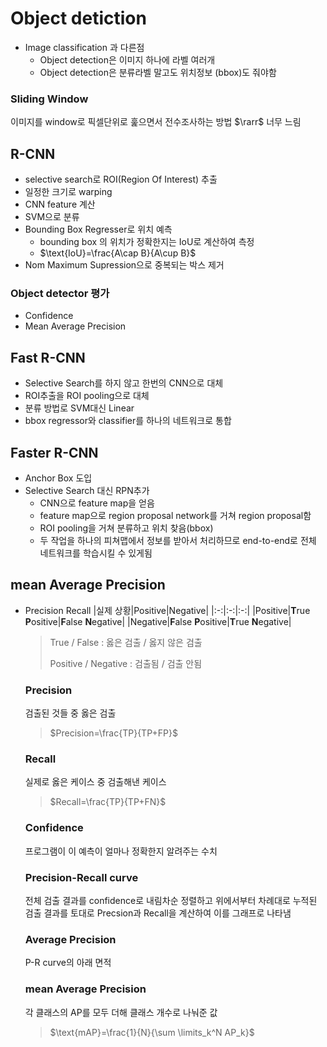 <style>.katex { font-size: 2em !important; } </style>
<h1> Object detiction </h1>

* Image classification 과 다른점
   - Object detection은 이미지 하나에 라벨 여러개
   - Object detection은 분류라벨 말고도 위치정보 (bbox)도 줘야함



<h3> Sliding Window </h3>
 
 이미지를 window로 픽셀단위로 훑으면서 전수조사하는 방법
   $\rarr$ 너무 느림


<h2> R-CNN </h2>

 - selective search로 ROI(Region Of Interest) 추출
 - 일정한 크기로 warping
 - CNN feature 계산
 - SVM으로 분류
 - Bounding Box Regresser로 위치 예측
    - bounding box 의 위치가 정확한지는 IoU로 계산하여 측정
    - $\text{IoU}=\frac{A\cap B}{A\cup B}$
 - Nom Maximum Supression으로 중복되는 박스 제거

 <h3> Object detector 평가 </h3>

 - Confidence
 - Mean Average Precision

<h2> Fast R-CNN </h2>

 - Selective Search를 하지 않고 한번의 CNN으로 대체
 - ROI추출을 ROI pooling으로 대체
 - 분류 방법로 SVM대신 Linear
 - bbox regressor와 classifier를 하나의 네트워크로 통합


<h2> Faster R-CNN </h2>

 - Anchor Box 도입
 - Selective Search 대신 RPN추가
    - CNN으로 feature map을 얻음
    - feature map으로 region proposal network를 거쳐 region proposal함
    - ROI pooling을 거쳐 분류하고 위치 찾음(bbox)
    - 두 작업을 하나의 피쳐맵에서 정보를 받아서 처리하므로 end-to-end로 전체 네트워크를 학습시킬 수 있게됨


<h2>mean Average Precision</h2>

 - Precision Recall
   |실제 상황|Positive|Negative|
   |:-:|:-:|:-:|
   |Positive|<b>T</b>rue <b>P</b>ositive|<b>F</b>alse <b>N</b>egative|
   |Negative|<b>F</b>alse <b>P</b>ositive|<b>T</b>rue <b>N</b>egative|
   > True / False : 옳은 검출 / 옳지 않은 검출<p>
   Positive / Negative : 검출됨 / 검출 안됨
   
   <h3>Precision</h3>
   검출된 것들 중 옳은 검출

   >$Precision=\frac{TP}{TP+FP}$

   <h3>Recall</h3>
   실제로 옳은 케이스 중 검출해낸 케이스

   >$Recall=\frac{TP}{TP+FN}$

   <h3>Confidence</h3>
   프로그램이 이 예측이 얼마나 정확한지 알려주는 수치

   
   <h3>Precision-Recall curve</h3>

    전체 검출 결과를 confidence로 내림차순 정렬하고 위에서부터 차례대로 누적된 검출 결과를 토대로 Precsion과 Recall을 계산하여 이를 그래프로 나타냄

   <h3>Average Precision</h3>
    
    P-R curve의 아래 면적

   <h3>mean Average Precision</h3>

    각 클래스의 AP를 모두 더해 클래스 개수로 나눠준 값
    
    >$\text{mAP}=\frac{1}{N}{\sum \limits_k^N AP_k}$
